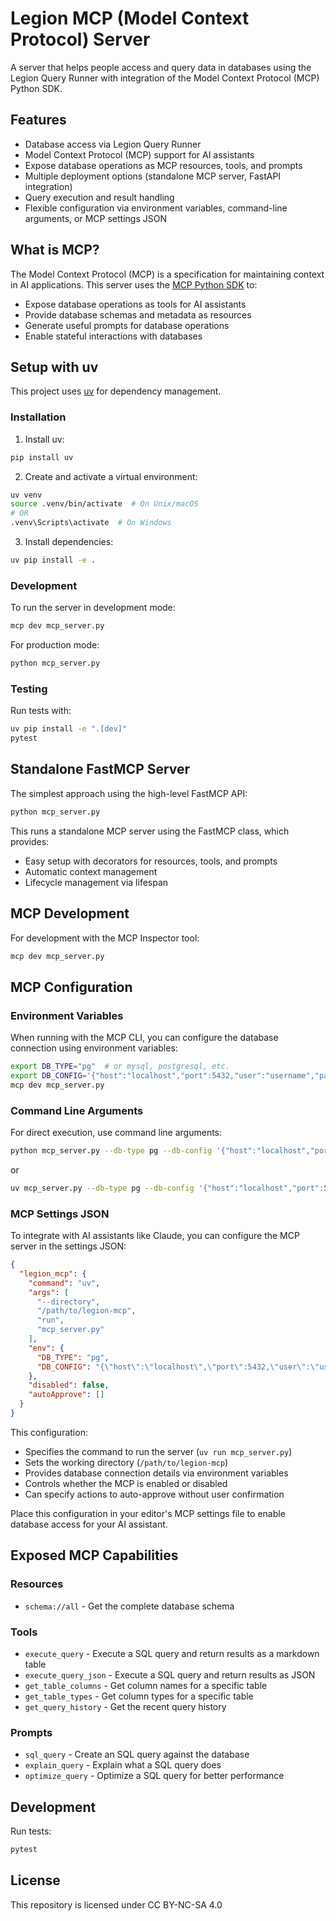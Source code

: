 # Legion MCP (Model Context Protocol) Server

A server that helps people access and query data in databases using the Legion Query Runner with integration of the Model Context Protocol (MCP) Python SDK.

## Features

- Database access via Legion Query Runner
- Model Context Protocol (MCP) support for AI assistants
- Expose database operations as MCP resources, tools, and prompts
- Multiple deployment options (standalone MCP server, FastAPI integration)
- Query execution and result handling
- Flexible configuration via environment variables, command-line arguments, or MCP settings JSON

## What is MCP?

The Model Context Protocol (MCP) is a specification for maintaining context in AI applications. This server uses the [MCP Python SDK](https://github.com/modelcontextprotocol/python-sdk) to:

- Expose database operations as tools for AI assistants
- Provide database schemas and metadata as resources
- Generate useful prompts for database operations
- Enable stateful interactions with databases

## Setup with uv

This project uses [uv](https://github.com/astral-sh/uv) for dependency management.

### Installation

1. Install uv:
```bash
pip install uv
```

2. Create and activate a virtual environment:
```bash
uv venv
source .venv/bin/activate  # On Unix/macOS
# OR
.venv\Scripts\activate  # On Windows
```

3. Install dependencies:
```bash
uv pip install -e .
```

### Development

To run the server in development mode:
```bash
mcp dev mcp_server.py
```

For production mode:
```bash
python mcp_server.py
```

### Testing

Run tests with:
```bash
uv pip install -e ".[dev]"
pytest
```

## Standalone FastMCP Server

The simplest approach using the high-level FastMCP API:

```bash
python mcp_server.py
```

This runs a standalone MCP server using the FastMCP class, which provides:
- Easy setup with decorators for resources, tools, and prompts
- Automatic context management
- Lifecycle management via lifespan


## MCP Development

For development with the MCP Inspector tool:

```bash
mcp dev mcp_server.py
```

## MCP Configuration

### Environment Variables

When running with the MCP CLI, you can configure the database connection using environment variables:

```bash
export DB_TYPE="pg"  # or mysql, postgresql, etc.
export DB_CONFIG='{"host":"localhost","port":5432,"user":"username","password":"password","dbname":"database_name"}'
mcp dev mcp_server.py
```

### Command Line Arguments

For direct execution, use command line arguments:

```bash
python mcp_server.py --db-type pg --db-config '{"host":"localhost","port":5432,"user":"username","password":"password","dbname":"database_name"}'
```

or

```bash
uv mcp_server.py --db-type pg --db-config '{"host":"localhost","port":5432,"user":"username","password":"password","dbname":"database_name"}'
```

### MCP Settings JSON

To integrate with AI assistants like Claude, you can configure the MCP server in the settings JSON:

```json
{
  "legion_mcp": {
    "command": "uv",
    "args": [
      "--directory",
      "/path/to/legion-mcp",
      "run",
      "mcp_server.py"
    ],
    "env": {
      "DB_TYPE": "pg",
      "DB_CONFIG": "{\"host\":\"localhost\",\"port\":5432,\"user\":\"username\",\"password\":\"password\",\"dbname\":\"database_name\"}"
    },
    "disabled": false,
    "autoApprove": []
  }
}
```

This configuration:
- Specifies the command to run the server (`uv run mcp_server.py`)
- Sets the working directory (`/path/to/legion-mcp`)
- Provides database connection details via environment variables
- Controls whether the MCP is enabled or disabled
- Can specify actions to auto-approve without user confirmation

Place this configuration in your editor's MCP settings file to enable database access for your AI assistant.

## Exposed MCP Capabilities

### Resources

- `schema://all` - Get the complete database schema

### Tools

- `execute_query` - Execute a SQL query and return results as a markdown table
- `execute_query_json` - Execute a SQL query and return results as JSON
- `get_table_columns` - Get column names for a specific table
- `get_table_types` - Get column types for a specific table
- `get_query_history` - Get the recent query history

### Prompts

- `sql_query` - Create an SQL query against the database
- `explain_query` - Explain what a SQL query does
- `optimize_query` - Optimize a SQL query for better performance

## Development

Run tests:
```bash
pytest
```

## License

This repository is licensed under CC BY-NC-SA 4.0